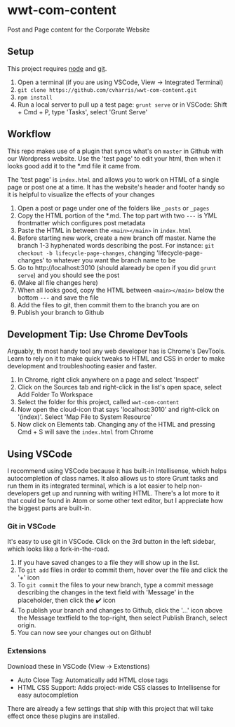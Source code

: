 # wwt-com-content
Post and Page content for the Corporate Website

## Setup
This project requires [node](https://nodejs.org/en/download/) and [git](https://git-scm.com/downloads).

1. Open a terminal (if you are using VSCode, View -> Integrated Terminal)
2. `git clone https://github.com/cvharris/wwt-com-content.git`
3. `npm install`
4. Run a local server to pull up a test page: `grunt serve` or in VSCode: Shift + Cmd + P, type 'Tasks', select 'Grunt Serve'

## Workflow

This repo makes use of a plugin that syncs what's on `master` in Github with our Wordpress website. Use the 'test page' to edit your html, then when it looks good add it to the *.md file it came from.

The 'test page' is `index.html` and allows you to work on HTML of a single page or post one at a time. It has the website's header and footer handy so it is helpful to visualize the effects of your changes

1. Open a post or page under one of the folders like `_posts` or `_pages`
2. Copy the HTML portion of the *.md. The top part with two `---` is YML frontmatter which configures post metadata
3. Paste the HTML in between the `<main></main>` in `index.html`
4. Before starting new work, create a new branch off master. Name the branch 1-3 hyphenated words describing the post. For instance: `git checkout -b lifecycle-page-changes`, changing 'lifecycle-page-changes' to whatever you want the branch name to be
5. Go to http://localhost:3010 (should alaready be open if you did `grunt serve`) and you should see the post
6. (Make all file changes here)
7. When all looks good, copy the HTML between `<main></main>` below the bottom `---` and save the file
8. Add the files to git, then commit them to the branch you are on
9. Publish your branch to Github 

## Development Tip: Use Chrome DevTools

Arguably, th most handy tool any web developer has is Chrome's DevTools. Learn to rely on it to make quick tweaks to HTML and CSS in order to make development and troubleshooting easier and faster.

1. In Chrome, right click anywhere on a page and select 'Inspect'
2. Click on the Sources tab and right-click in the list's open space, select Add Folder To Workspace
3. Select the folder for this project, called `wwt-com-content`
4. Now open the cloud-icon that says 'localhost:3010' and right-click on '(index)'. Select 'Map File to System Resource'
5. Now click on Elements tab. Changing any of the HTML and pressing Cmd + S will save the `index.html` from Chrome

## Using VSCode

I recommend using VSCode because it has built-in Intellisense, which helps autocompletion of class names. It also allows us to store Grunt tasks and run them in its integrated terminal, which is a lot easier to help non-developers get up and running with writing HTML. There's a lot more to it that could be found in Atom or some other text editor, but I appreciate how the biggest parts are built-in.

### Git in VSCode

It's easy to use git in VSCode. Click on the 3rd button in the left sidebar, which looks like a fork-in-the-road.

1. If you have saved changes to a file they will show up in the list.
2. To `git add` files in order to commit them, hover over the file and click the '+' icon
3. To `git commit` the files to your new branch, type a commit message describing the changes in the text field with 'Message' in the placeholder, then click the :heavy_check_mark: icon
4. To publish your branch and changes to Github, click the '...' icon above the Message textfield to the top-right, then select Publish Branch, select origin.
5. You can now see your changes out on Github!

### Extensions

Download these in VSCode (View -> Extenstions)
- Auto Close Tag: Automatically add HTML close tags
- HTML CSS Support: Adds project-wide CSS classes to Intellisense for easy autocompletion

There are already a few settings that ship with this project that will take effect once these plugins are installed.
